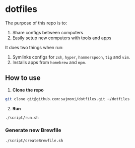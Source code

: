 # dotfiles

The purpose of this repo is to:

1. Share configs between computers
2. Easily setup new computers with tools and apps

It does two things when run:

1. Symlinks configs for `zsh`, `hyper`, `hammerspoon`, `tig` and `vim`.
2. Installs apps from `homebrew` and `npm`.

## How to use

1. **Clone the repo**

```zsh
git clone git@github.com:sajmoni/dotfiles.git ~/dotfiles
```

2. **Run**

```zsh
./script/run.sh
```

### Generate new Brewfile

```zsh
./script/createBrewfile.sh
```
